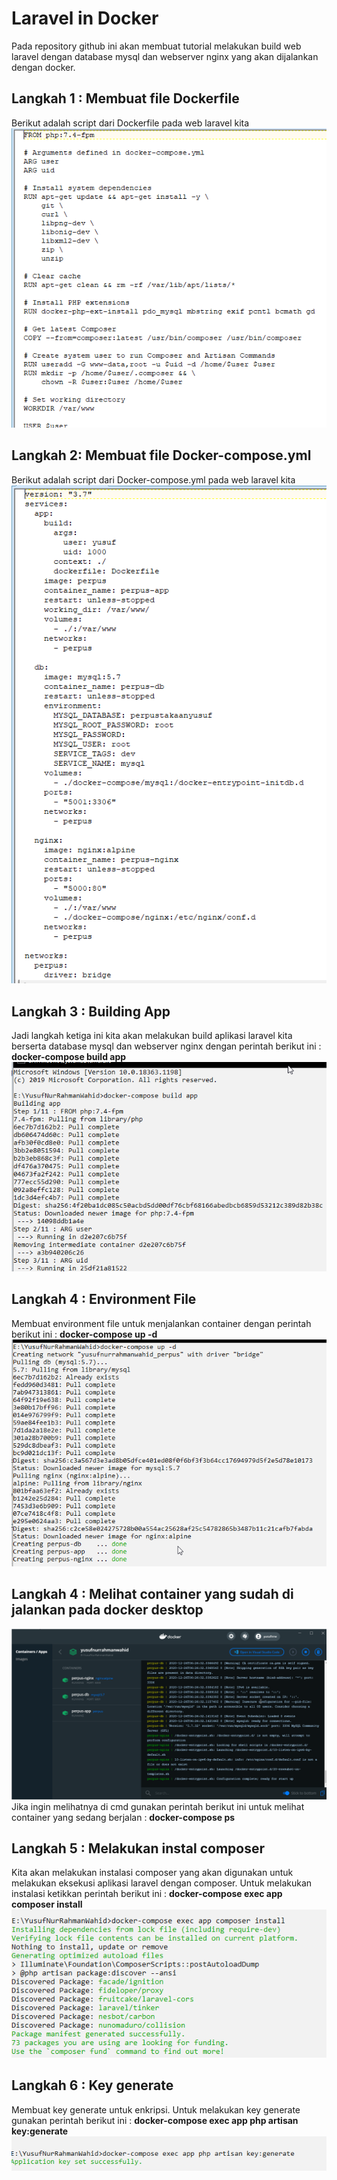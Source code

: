 # Laravel in Docker
Pada repository github ini akan membuat tutorial melakukan build web laravel dengan database mysql dan webserver nginx yang akan dijalankan dengan docker.
<h2>Langkah 1 : Membuat file Dockerfile</h2>
Berikut adalah script dari Dockerfile pada web laravel kita
<img src="https://github.com/yusufnrw13/LaravelinDocker/blob/master/Screenshot_8.png"/>
<h2>Langkah 2: Membuat file Docker-compose.yml</h2>
Berikut adalah script dari Docker-compose.yml pada web laravel kita
<img src="https://github.com/yusufnrw13/LaravelinDocker/blob/master/Screenshot_9.png"/>
<h2>Langkah 3 : Building App</h2>
Jadi langkah ketiga ini kita akan melakukan build aplikasi laravel kita berserta database mysql dan webserver nginx dengan perintah berikut ini :
<b>docker-compose build app</b>
<img src="https://github.com/yusufnrw13/LaravelinDocker/blob/master/Screenshot_1.png" />
<h2>Langkah 4 : Environment File</h2>
Membuat environment file untuk menjalankan container dengan perintah berikut ini :
<b>docker-compose up -d</b>
<img src="https://github.com/yusufnrw13/LaravelinDocker/blob/master/Screenshot_2.png"/>
<h2>Langkah 4 : Melihat container yang sudah di jalankan pada docker desktop</h2>
<img src="https://github.com/yusufnrw13/LaravelinDocker/blob/master/Screenshot_4.png"/>
Jika ingin melihatnya di cmd gunakan perintah berikut ini untuk melihat container yang sedang berjalan :
<b>docker-compose ps</b>
<h2>Langkah 5 : Melakukan instal composer</h2>
Kita akan melakukan instalasi composer yang akan digunakan untuk melakukan eksekusi aplikasi laravel dengan composer. Untuk melakukan instalasi ketikkan perintah berikut ini :
<b>docker-compose exec app composer install</b>
<img src="https://github.com/yusufnrw13/LaravelinDocker/blob/master/Screenshot_6.png"/>
<h2>Langkah 6 : Key generate</h2>
Membuat key generate untuk enkripsi. Untuk melakukan key generate gunakan perintah berikut ini :
<b>docker-compose exec app php artisan key:generate</b>
<img src="https://github.com/yusufnrw13/LaravelinDocker/blob/master/Screenshot_7.png"/>
